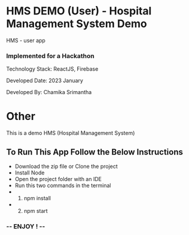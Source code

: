 # HMS DEMO (User) - Hospital Management System Demo

HMS - user app

### Implemented for a Hackathon


Technology Stack: ReactJS, Firebase

Developed Date: 2023 January

Developed By: Chamika Srimantha


# Other


This is a demo HMS (Hospital Management System)

## To Run This App Follow the Below Instructions

- Download the zip file or Clone the project
- Install Node
- Open the project folder with an IDE 
- Run this two commands in the terminal 
- 1) npm install
- 2) npm start

### -- ENJOY ! --
